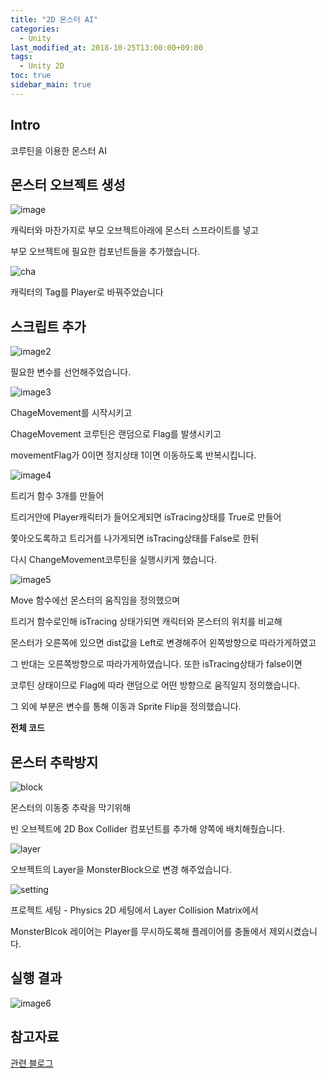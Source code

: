 ```yaml
---
title: "2D 몬스터 AI"
categories: 
  - Unity
last_modified_at: 2018-10-25T13:00:00+09:00
tags: 
  - Unity 2D
toc: true
sidebar_main: true
---
```


## Intro

코루틴을 이용한 몬스터 AI


## 몬스터 오브젝트 생성

![image](https://github.com/lesslate/lesslate.github.io/blob/master/assets/img/Unity/Monster/monster.png?raw=true)

캐릭터와 마찬가지로 부모 오브젝트아래에 몬스터 스프라이트를 넣고

부모 오브젝트에 필요한 컴포넌트들을 추가했습니다.

![cha](https://github.com/lesslate/lesslate.github.io/blob/master/assets/img/Unity/Monster/charac.png?raw=true)

캐릭터의 Tag를 Player로 바꿔주었습니다

## 스크립트 추가


![image2](https://github.com/lesslate/lesslate.github.io/blob/master/assets/img/Unity/Monster/monster22.png?raw=true)

필요한 변수를 선언해주었습니다.



![image3](https://github.com/lesslate/lesslate.github.io/blob/master/assets/img/Unity/Monster/monster33.png?raw=true)

ChageMovement를 시작시키고

ChageMovement 코루틴은 랜덤으로 Flag를 발생시키고

movementFlag가 0이면 정지상태 1이면 이동하도록 반복시킵니다.


![image4](https://github.com/lesslate/lesslate.github.io/blob/master/assets/img/Unity/Monster/monster5.png?raw=true)

트리거 함수 3개를 만들어

트리거안에 Player캐릭터가 들어오게되면 isTracing상태를 True로 만들어

쫓아오도록하고 트리거를 나가게되면 isTracing상태를 False로 한뒤 

다시 ChangeMovement코루틴을 실행시키게 했습니다.



![image5](https://github.com/lesslate/lesslate.github.io/blob/master/assets/img/Unity/Monster/monster4.png?raw=true)

Move 함수에선 몬스터의 움직임을 정의했으며

트리거 함수로인해 isTracing 상태가되면 캐릭터와 몬스터의 위치를 비교해

몬스터가 오른쪽에 있으면 dist값을 Left로 변경해주어 왼쪽방향으로 따라가게하였고

그 반대는 오른쪽방향으로 따라가게하였습니다. 또한 isTracing상태가 false이면

코루틴 상태이므로 Flag에 따라 랜덤으로 어떤 방향으로 움직일지 정의했습니다.

그 외에 부분은 변수를 통해 이동과 Sprite Flip을 정의했습니다.

**전체 코드**

<script src="https://gist.github.com/lesslate/c246ca2d496c23388186245b008e9b11.js"></script>

## 몬스터 추락방지

![block](https://github.com/lesslate/lesslate.github.io/blob/master/assets/img/Unity/monsterBlock/block.png?raw=true)

몬스터의 이동중 추락을 막기위해

빈 오브젝트에 2D Box Collider 컴포넌트를 추가해 양쪽에 배치해줬습니다.

![layer](https://github.com/lesslate/lesslate.github.io/blob/master/assets/img/Unity/monsterBlock/blocklayer.png?raw=true)

오브젝트의 Layer을 MonsterBlock으로 변경 해주었습니다.

![setting](https://github.com/lesslate/lesslate.github.io/blob/master/assets/img/Unity/monsterBlock/2dsetting.png?raw=true)

프로젝트 세팅 - Physics 2D 세팅에서 Layer Collision Matrix에서

MonsterBlcok 레이어는 Player를 무시하도록해 플레이어를 충돌에서 제외시켰습니다.


## 실행 결과

![image6](https://github.com/lesslate/lesslate.github.io/blob/master/assets/img/Unity/Monster/monsgif.gif?raw=true)



## 참고자료

[관련 블로그](http://blog.naver.com/PostView.nhn?blogId=gold_metal&logNo=220888554348&categoryNo=40&parentCategoryNo=0&viewDate=&currentPage=2&postListTopCurrentPage=1&from=postView&userTopListOpen=true&userTopListCount=5&userTopListManageOpen=false&userTopListCurrentPage=2)